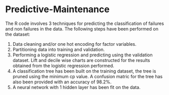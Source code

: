 # Predictive-Maintenance

The R code involves 3 techniques for predicting the classification of failures and non failures in the data. The following steps have been performed on the dataset:
1. Data cleaning and/or one hot encoding for factor variables.
2. Partitioning data into training and validation.
3. Performing a logistic regression and predicting using the validation dataset. Lift and decile wise charts are constructed for the results obtained from the logistic regression performed.
4. A classification tree has been built on the training dataset, the tree is pruned using the minimum cp value. A confusion matric for the tree has also been provided with an accuracy of 98.2%.
5. A neural network with 1 hidden layer has been fit on the data.
